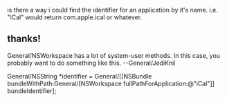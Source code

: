 is there a way i could find the identifier for an application by it's name.  i.e. "iCal" would return com.apple.ical or whatever.

thanks!
----
General/NSWorkspace has a lot of system-user methods. In this case, you probably want to do something like this. --General/JediKnil
    
General/NSString *identifier = General/[[NSBundle bundleWithPath:General/[NSWorkspace fullPathForApplication:@"iCal"]] bundleIdentifier];

